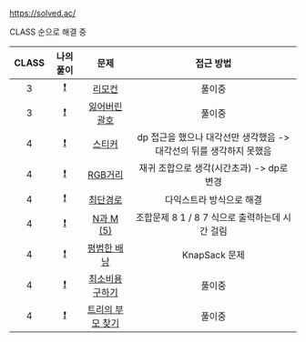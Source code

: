 https://solved.ac/

CLASS 순으로 해결 중

| CLASS |                                          나의 풀이                                          |                           문제                            |                              접근 방법                              |
| :---: | :-----------------------------------------------------------------------------------------: | :-------------------------------------------------------: | :-----------------------------------------------------------------: |
|   3   | [:exclamation:](https://github.com/dodqjfehfl/Baekjoon/blob/master/src/Baekjoon_1107.java)  |      [리모컨 ](https://www.acmicpc.net/problem/1107)      |                               풀이중                                |
|   3   | [:exclamation:](https://github.com/dodqjfehfl/Baekjoon/blob/master/src/Baekjoon_1541.java)  |   [잃어버린 괄호](https://www.acmicpc.net/problem/1541)   |                               풀이중                                |
|   4   | [:exclamation:](https://github.com/dodqjfehfl/Baekjoon/blob/master/src/Baekjoon_9465.java)  |      [스티커](https://www.acmicpc.net/problem/9465)       | dp 접근을 했으나 대각선만 생각했음 -> 대각선의 뒤를 생각하지 못했음 |
|   4   | [:exclamation:](https://github.com/dodqjfehfl/Baekjoon/blob/master/src/Baekjoon_1149.java)  |      [RGB거리](https://www.acmicpc.net/problem/1149)      |              재귀 조합으로 생각(시간초과) -> dp로 변경              |
|   4   | [:exclamation:](https://github.com/dodqjfehfl/Baekjoon/blob/master/src/Baekjoon_1753.java)  |     [최단경로](https://www.acmicpc.net/problem/1753)      |                      다익스트라 방식으로 해결                       |
|   4   | [:exclamation:](https://github.com/dodqjfehfl/Baekjoon/blob/master/src/Baekjoon_15654.java) |    [N과 M (5)](https://www.acmicpc.net/problem/15654)     |           조합문제 8 1 / 8 7 식으로 출력하는데 시간 걸림            |
|   4   | [:exclamation:](https://github.com/dodqjfehfl/Baekjoon/blob/master/src/Baekjoon_12865.java) |   [평범한 배낭](https://www.acmicpc.net/problem/12865)    |                            KnapSack 문제                            |
|   4   | [:exclamation:](https://github.com/dodqjfehfl/Baekjoon/blob/master/src/Baekjoon_1916.java)  |  [최소비용 구하기](https://www.acmicpc.net/problem/1916)  |                               풀이중                                |
|   4   | [:exclamation:](https://github.com/dodqjfehfl/Baekjoon/blob/master/src/Baekjoon_11725.java) | [트리의 부모 찾기](https://www.acmicpc.net/problem/11725) |                               풀이중                                |
